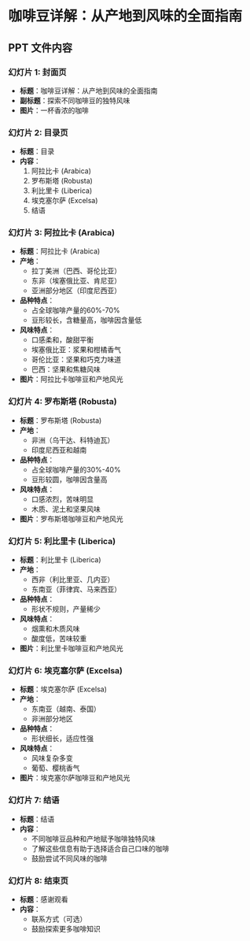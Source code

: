 # 咖啡豆详解：从产地到风味的全面指南

## PPT 文件内容

### 幻灯片 1: 封面页
- **标题**：咖啡豆详解：从产地到风味的全面指南
- **副标题**：探索不同咖啡豆的独特风味
- **图片**：一杯香浓的咖啡

### 幻灯片 2: 目录页
- **标题**：目录
- **内容**：
  1. 阿拉比卡 (Arabica)
  2. 罗布斯塔 (Robusta)
  3. 利比里卡 (Liberica)
  4. 埃克塞尔萨 (Excelsa)
  5. 结语

### 幻灯片 3: 阿拉比卡 (Arabica)
- **标题**：阿拉比卡 (Arabica)
- **产地**：
  - 拉丁美洲（巴西、哥伦比亚）
  - 东非（埃塞俄比亚、肯尼亚）
  - 亚洲部分地区（印度尼西亚）
- **品种特点**：
  - 占全球咖啡产量的60%-70%
  - 豆形较长，含糖量高，咖啡因含量低
- **风味特点**：
  - 口感柔和，酸甜平衡
  - 埃塞俄比亚：浆果和柑橘香气
  - 哥伦比亚：坚果和巧克力味道
  - 巴西：坚果和焦糖风味
- **图片**：阿拉比卡咖啡豆和产地风光

### 幻灯片 4: 罗布斯塔 (Robusta)
- **标题**：罗布斯塔 (Robusta)
- **产地**：
  - 非洲（乌干达、科特迪瓦）
  - 印度尼西亚和越南
- **品种特点**：
  - 占全球咖啡产量的30%-40%
  - 豆形较圆，咖啡因含量高
- **风味特点**：
  - 口感浓烈，苦味明显
  - 木质、泥土和坚果风味
- **图片**：罗布斯塔咖啡豆和产地风光

### 幻灯片 5: 利比里卡 (Liberica)
- **标题**：利比里卡 (Liberica)
- **产地**：
  - 西非（利比里亚、几内亚）
  - 东南亚（菲律宾、马来西亚）
- **品种特点**：
  - 形状不规则，产量稀少
- **风味特点**：
  - 烟熏和木质风味
  - 酸度低，苦味较重
- **图片**：利比里卡咖啡豆和产地风光

### 幻灯片 6: 埃克塞尔萨 (Excelsa)
- **标题**：埃克塞尔萨 (Excelsa)
- **产地**：
  - 东南亚（越南、泰国）
  - 非洲部分地区
- **品种特点**：
  - 形状细长，适应性强
- **风味特点**：
  - 风味复杂多变
  - 葡萄、樱桃香气
- **图片**：埃克塞尔萨咖啡豆和产地风光

### 幻灯片 7: 结语
- **标题**：结语
- **内容**：
  - 不同咖啡豆品种和产地赋予咖啡独特风味
  - 了解这些信息有助于选择适合自己口味的咖啡
  - 鼓励尝试不同风味的咖啡

### 幻灯片 8: 结束页
- **标题**：感谢观看
- **内容**：
  - 联系方式（可选）
  - 鼓励探索更多咖啡知识